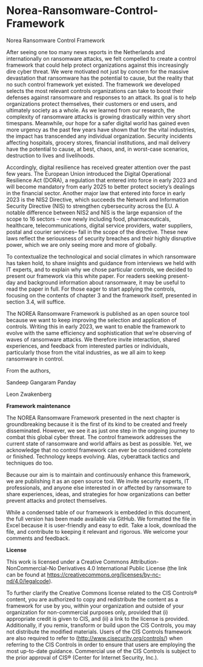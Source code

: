 # Norea-Ransomware-Control-Framework
Norea Ransomware Control Framework

After seeing one too many news reports in the Netherlands and internationally on ransomware attacks, we felt compelled to create a control framework that could help protect organizations against this increasingly dire cyber threat. We were motivated not just by concern for the massive devastation that ransomware has the potential to cause, but the reality that no such control framework yet existed. The framework we developed selects the most relevant controls organizations can take to boost their defenses against ransomware and responses to an attack. Its goal is to help organizations protect themselves, their customers or end users, and ultimately society as a whole. As we learned from our research, the complexity of ransomware attacks is growing drastically within very short timespans. Meanwhile, our hope for a safer digital world has gained even more urgency as the past few years have shown that for the vital industries, the impact has transcended any individual organization. Security incidents affecting hospitals, grocery stores, financial institutions, and mail delivery have the potential to cause, at best, chaos, and, in worst-case scenarios, destruction to lives and livelihoods. 

Accordingly, digital resilience has received greater attention over the past few years. The European Union introduced the Digital Operational Resilience Act (DORA), a regulation that entered into force in early 2023 and will become mandatory from early 2025 to better protect society’s dealings in the financial sector. Another major law that entered into force in early 2023 is the NIS2 Directive, which succeeds the Network and Information Security Directive (NIS) to strengthen cybersecurity across the EU. A notable difference between NIS2 and NIS is the large expansion of the scope to 16 sectors – now newly including food, pharmaceuticals, healthcare, telecommunications, digital service providers, water suppliers, postal and courier services– fall in the scope of the directive. These new laws reflect the seriousness of security breaches and their highly disruptive power, which we are only seeing more and more of globally. 

To contextualize the technological and social climates in which ransomware has taken hold, to share insights and guidance from interviews we held with IT experts, and to explain why we chose particular controls, we decided to present our framework via this white paper. For readers seeking present-day and background information about ransomware, it may be useful to read the paper in full. For those eager to start applying the controls, focusing on the contents of chapter 3 and the framework itself, presented in section 3.4, will suffice. 

The NOREA Ransomware Framework is published as an open source tool because we want to keep improving the selection and application of controls. Writing this in early 2023, we want to enable the framework to evolve with the same efficiency and sophistication that we’re observing of waves of ransomware attacks. We therefore invite interaction, shared experiences, and feedback from interested parties or individuals, particularly those from the vital industries, as we all aim to keep ransomware in control.


From the authors,

Sandeep Gangaram Panday 

Leon Zwakenberg




**Framework maintenance**

The NOREA Ransomware Framework presented in the next chapter is groundbreaking because it is the first of its kind to be created and freely disseminated. However, we see it as just one step in the ongoing journey to combat this global cyber threat. The control framework addresses the current state of ransomware and world affairs as best as possible. Yet, we acknowledge that no control framework can ever be considered complete or finished. Technology keeps evolving. Alas, cyberattack tactics and techniques do too.

Because our aim is to maintain and continuously enhance this framework, we are publishing it as an open source tool. We invite security experts, IT professionals, and anyone else interested in or affected by ransomware to share experiences, ideas, and strategies for how organizations can better prevent attacks and protect themselves.

While a condensed table of our framework is embedded in this document, the full version has been made available via GitHub. We formatted the file in Excel because it is user-friendly and easy to edit. Take a look, download the file, and contribute to keeping it relevant and rigorous. We welcome your comments and feedback.


**License**

This work is licensed under a Creative Commons Attribution-NonCommercial-No Derivatives 4.0 International Public License (the link can be found at https://creativecommons.org/licenses/by-nc-nd/4.0/legalcode).

To further clarify the Creative Commons license related to the CIS Controls® content, you are authorized to copy and redistribute the content as a framework for use by you, within your organization and outside of your organization for non-commercial purposes only, provided that (i) appropriate credit is given to CIS, and (ii) a link to the license is provided. Additionally, if you remix, transform or build upon the CIS Controls, you may not distribute the modified materials. Users of the CIS Controls framework are also required to refer to (http://www.cisecurity.org/controls/) when referring to the CIS Controls in order to ensure that users are employing the most up-to-date guidance. Commercial use of the CIS Controls is subject to the prior approval of CIS® (Center for Internet Security, Inc.).
